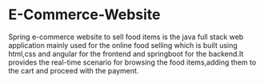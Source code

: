 # E-Commerce-Website
Spring e-commerce website to sell food items is the java full stack web application mainly used for the online food selling which is built using html,css and angular for the frontend and springboot for the backend.It provides the real-time scenario for browsing the food items,adding them to the cart and proceed with the payment.
